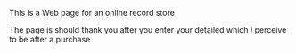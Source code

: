 

This is a Web page for an online record store

The page is should thank you after you enter your detailed which *i* perceive to be after a purchase
